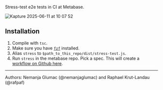 Stress-test e2e tests in CI at Metabase.

![Kapture 2025-06-11 at 10 07 52](https://github.com/user-attachments/assets/4ca634e9-8ef3-48af-a2ba-ff6e18d56686)

## Installation

1. Compile with `tsc`.
2. Make sure you have [`fzf`](https://github.com/junegunn/fzf) installed.
3. Alias `stress` to `$path_to_this_repo/dist/stress-test.js`.
4. Run `stress` in the metabase repo. Pick a spec. This will create a [workflow on Github here](https://github.com/metabase/metabase/actions/workflows/e2e-stress-test-flake-fix.yml).

---

Authors: Nemanja Glumac (@nemanjaglumac) and Raphael Krut-Landau (@rafpaf)
